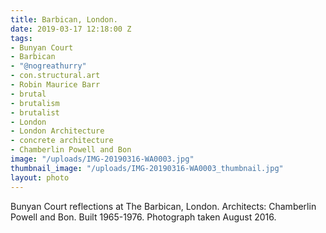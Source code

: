 ```yaml
---
title: Barbican, London.
date: 2019-03-17 12:18:00 Z
tags:
- Bunyan Court
- Barbican
- "@nogreathurry"
- con.structural.art
- Robin Maurice Barr
- brutal
- brutalism
- brutalist
- London
- London Architecture
- concrete architecture
- Chamberlin Powell and Bon
image: "/uploads/IMG-20190316-WA0003.jpg"
thumbnail_image: "/uploads/IMG-20190316-WA0003_thumbnail.jpg"
layout: photo
---
```


Bunyan Court reflections at The Barbican, London. Architects: Chamberlin Powell and Bon. Built 1965-1976. Photograph taken August 2016.